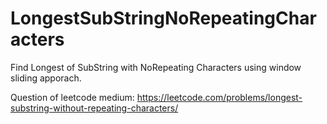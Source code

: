 # LongestSubStringNoRepeatingCharacters
Find Longest of SubString with NoRepeating Characters using window sliding apporach. 

Question of leetcode medium: https://leetcode.com/problems/longest-substring-without-repeating-characters/
